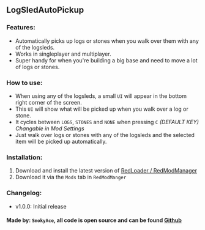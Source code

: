 ## LogSledAutoPickup
### Features:
- Automatically picks up logs or stones when you walk over them with any of the logsleds.
- Works in singleplayer and multiplayer.
- Super handy for when you're building a big base and need to move a lot of logs or stones.

### How to use:
- When using any of the logsleds, a small `UI` will appear in the bottom right corner of the screen.
- This `UI` will show what will be picked up when you walk over a log or stone.
- It cycles between `LOGS`, `STONES` and `NONE` when pressing `C` *(DEFAULT KEY) Changable in Mod Settings*
- Just walk over logs or stones with any of the logsleds and the selected item will be picked up automatically.

### Installation:
1. Download and install the latest version of [RedLoader / RedModManager](https://github.com/ToniMacaroni/RedManager/releases)
2. Download it via the `Mods` tab in `RedModManger` 

### Changelog:
- v1.0.0: Initial release

#### Made by: `SmokyAce`, all code is open source and can be found [Github](github.com/move123456789/SOTF-Mods/tree/LogSledAutoPickup)